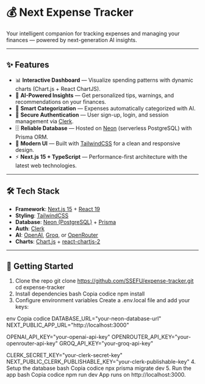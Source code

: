 # 💰 Next Expense Tracker

Your intelligent companion for tracking expenses and managing your finances — powered by next-generation AI insights.

---

## ✨ Features

- 📊 **Interactive Dashboard** — Visualize spending patterns with dynamic charts (Chart.js + React ChartJS).
- 🤖 **AI-Powered Insights** — Get personalized tips, warnings, and recommendations on your finances.
- 🏦 **Smart Categorization** — Expenses automatically categorized with AI.
- 🔐 **Secure Authentication** — User sign-up, login, and session management via [Clerk](https://clerk.com).
- 🗄️ **Reliable Database** — Hosted on [Neon](https://neon.tech) (serverless PostgreSQL) with Prisma ORM.
- 🎨 **Modern UI** — Built with [TailwindCSS](https://tailwindcss.com) for a clean and responsive design.
- ⚡ **Next.js 15 + TypeScript** — Performance-first architecture with the latest web technologies.

---

## 🛠️ Tech Stack

- **Framework**: [Next.js 15](https://nextjs.org) + [React 19](https://react.dev)
- **Styling**: [TailwindCSS](https://tailwindcss.com)
- **Database**: [Neon (PostgreSQL)](https://neon.tech) + [Prisma](https://www.prisma.io)
- **Auth**: [Clerk](https://clerk.com)
- **AI**: [OpenAI](https://platform.openai.com), [Groq](https://groq.com), or [OpenRouter](https://openrouter.ai)
- **Charts**: [Chart.js](https://www.chartjs.org) + [react-chartjs-2](https://react-chartjs-2.js.org)

---

## 🚀 Getting Started

1. Clone the repo
git clone https://github.com/SSEFU/expense-tracker.git
cd expense-tracker
2. Install dependencies
bash
Copia codice
npm install
3. Configure environment variables
Create a .env.local file and add your keys:

env
Copia codice
DATABASE_URL="your-neon-database-url"
NEXT_PUBLIC_APP_URL="http://localhost:3000"

OPENAI_API_KEY="your-openai-api-key"
OPENROUTER_API_KEY="your-openrouter-api-key"
GROQ_API_KEY="your-groq-api-key"

CLERK_SECRET_KEY="your-clerk-secret-key"
NEXT_PUBLIC_CLERK_PUBLISHABLE_KEY="your-clerk-publishable-key"
4. Setup the database
bash
Copia codice
npx prisma migrate dev
5. Run the app
bash
Copia codice
npm run dev
App runs on http://localhost:3000.

